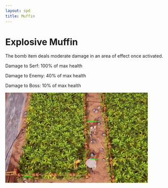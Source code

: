 ```yaml
---
layout: spd
title: Muffin
---
```


# Explosive Muffin

The bomb item deals moderate damage in an area of effect once activated.

Damage to Serf: 100% of max health

Damage to Enemy: 40% of max health

Damage to Boss: 10% of max health

<img src="/assets/images/spd/item-bomb.gif" width="449" height="283">
